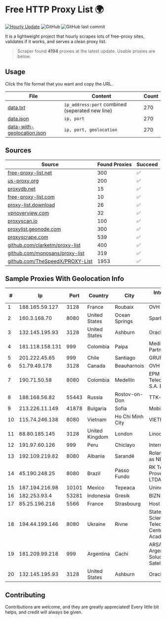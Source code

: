 
# Free HTTP Proxy List 🌍

[![Hourly Update](https://github.com/mertguvencli/http-proxy-list/actions/workflows/main.yml/badge.svg?branch=main)](https://github.com/mertguvencli/http-proxy-list/actions/workflows/main.yml)
![GitHub](https://img.shields.io/github/license/mertguvencli/http-proxy-list)
![GitHub last commit](https://img.shields.io/github/last-commit/mertguvencli/http-proxy-list)

It is a lightweight project that hourly scrapes lots of free-proxy sites, validates if it works, and serves a clean proxy list.


> Scraper found **4194** proxies at the latest update. Usable proxies are below.

## Usage

Click the file format that you want and copy the URL.


|File|Content|Count|
|----|-------|-----|
|[data.txt](https://raw.githubusercontent.com/mertguvencli/http-proxy-list/main/proxy-list/data.txt)|`ip_address:port` combined (seperated new line)|270|
|[data.json](https://raw.githubusercontent.com/mertguvencli/http-proxy-list/main/proxy-list/data.json)|`ip, port`|270|
|[data-with-geolocation.json](https://raw.githubusercontent.com/mertguvencli/http-proxy-list/main/proxy-list/data-with-geolocation.json)|`ip, port, geolocation`|270|

## Sources

|Source|Found Proxies|Succeed|
|------|-------------|-------|
|[free-proxy-list.net](https://free-proxy-list.net)|300|✅|
|[us-proxy.org](https://www.us-proxy.org)|200|✅|
|[proxydb.net](http://proxydb.net)|15|✅|
|[free-proxy-list.com](https://free-proxy-list.com/?page=&port=&type%5B%5D=http&type%5B%5D=https&up_time=0&search=Search)|10|✅|
|[proxy-list.download](https://www.proxy-list.download/HTTP)|26|✅|
|[vpnoverview.com](https://vpnoverview.com/privacy/anonymous-browsing/free-proxy-servers)|32|✅|
|[proxyscan.io](https://www.proxyscan.io)|100|✅|
|[proxylist.geonode.com](https://proxylist.geonode.com/api/proxy-list?limit=300&page=1&sort_by=lastChecked&sort_type=desc&protocols=http,https)|300|✅|
|[proxyscrape.com](https://api.proxyscrape.com/v2/?request=displayproxies&protocol=http&timeout=10000&country=all&ssl=all&anonymity=all)|539|✅|
|[github.com/clarketm/proxy-list](https://raw.githubusercontent.com/clarketm/proxy-list/master/proxy-list-raw.txt)|400|✅|
|[github.com/monosans/proxy-list](https://raw.githubusercontent.com/monosans/proxy-list/main/proxies/http.txt)|319|✅|
|[github.com/TheSpeedX/PROXY-List](https://raw.githubusercontent.com/TheSpeedX/PROXY-List/master/http.txt)|1953|✅|


## Sample Proxies With Geolocation Info

|#|Ip|Port|Country|City|Internet Service Provider|
|-|--|----|-------|----|-------------------------|
|1|188.165.59.127|3128|France|Roubaix|OVH ISP|
|2|160.3.168.70|8080|United States|Ocean Springs|Sparklight|
|3|132.145.195.93|3128|United States|Ashburn|Oracle Corporation|
|4|181.118.158.131|999|Colombia|Paipa|Media Commerce Partners S.A|
|5|201.222.45.65|999|Chile|Santiago|GRUPO ULLOA SpA|
|6|51.79.49.178|3128|Canada|Beauharnois|OVH SAS|
|7|190.71.50.58|8080|Colombia|Medellín|EPM Telecomunicaciones S.A. E.S.P|
|8|188.168.56.82|55443|Russia|Rostov-on-Don|TTK-Retail|
|9|213.226.11.149|41878|Bulgaria|Sofia|Mobiltel EAD|
|10|115.74.246.138|8080|Vietnam|Ho Chi Minh City|VIETELxdsl|
|11|88.80.185.145|3128|United Kingdom|London|Linode, LLC|
|12|191.97.60.126|999|Peru|Chiclayo|Internexa Peru S.A|
|13|192.109.219.82|8080|Albania|Sarandë|Roland Delia trading as NEWAVE|
|14|45.190.248.25|8080|Brazil|Passo Fundo|RK Telecom Provedor Internet LTDA|
|15|187.194.216.98|10101|Mexico|Tepeaca|Uninet S.A. de C.V.|
|16|182.253.93.4|53281|Indonesia|Gresik|BIZNET|
|17|85.25.196.218|5566|France|Strasbourg|Host Europe GmbH|
|18|194.44.199.146|8080|Ukraine|Rivne|State Enterprise Scientific and Telecommunication Centre "Ukrainian Academic an|
|19|181.209.99.218|999|Argentina|Cachí|ARSAT - Empresa Argentina de Soluciones Satelitales S.A.|
|20|132.145.195.93|3128|United States|Ashburn|Oracle Corporation|



## Contributing

Contributions are welcome, and they are greatly appreciated! Every
little bit helps, and credit will always be given.


